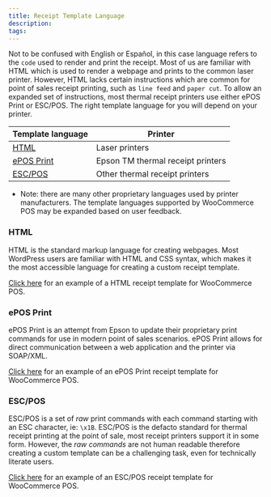 ```yaml
---
title: Receipt Template Language
description:
tags:
---
```


Not to be confused with English or Español, in this case language refers to the `code` used to render and print the receipt. 
Most of us are familiar with HTML which is used to render a webpage and prints to the common laser printer. 
However, HTML lacks certain instructions which are common for point of sales receipt printing, such as `line feed` and `paper cut`. 
To allow an expanded set of instructions, most thermal receipt printers use either ePOS Print or ESC/POS. 
The right template language for you will depend on your printer.

| Template language | Printer |
| - | - | 
| [HTML](#html) | Laser printers |
| [ePOS Print](#epos-print) | Epson TM thermal receipt printers |
| [ESC/POS](#escpos) | Other thermal receipt printers |

* Note: there are many other proprietary languages used by printer manufacturers.
The template languages supported by WooCommerce POS may be expanded based on user feedback.

### HTML

HTML is the standard markup language for creating webpages. 
Most WordPress users are familiar with HTML and CSS syntax, which makes it the most accessible language for creating a custom receipt template. 

[Click here](https://github.com/kilbot/WooCommerce-POS/blob/master/includes/views/print/receipt-html.php) for an example of a HTML receipt template for WooCommerce POS.

### ePOS Print

ePOS Print is an attempt from Epson to update their proprietary print commands for use in modern point of sales scenarios. 
ePOS Print allows for direct communication between a web application and the printer via SOAP/XML. 

[Click here](https://github.com/kilbot/WooCommerce-POS/blob/master/includes/views/print/receipt-epos-print.php) for an example of an ePOS Print receipt template for WooCommerce POS.

### ESC/POS
 
ESC/POS is a set of _raw_ print commands with each command starting with an ESC character, ie: `\x1B`. 
ESC/POS is the defacto standard for thermal receipt printing at the point of sale, most receipt printers support it in some form. 
However, the _raw commands_ are not human readable therefore creating a custom template can be a challenging task, even for technically literate users.

[Click here](https://github.com/kilbot/WooCommerce-POS/blob/master/includes/views/print/receipt-escp.php) for an example of an ESC/POS receipt template for WooCommerce POS.